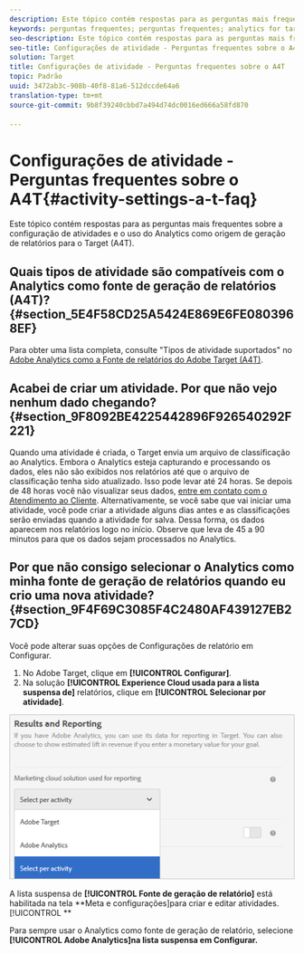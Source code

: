 ```yaml
---
description: Este tópico contém respostas para as perguntas mais frequentes sobre a configuração de atividades e o uso do Analytics como origem de geração de relatórios para o Target (A4T).
keywords: perguntas frequentes; perguntas frequentes; analytics for target; a4T; configuração de atividades
seo-description: Este tópico contém respostas para as perguntas mais frequentes sobre a configuração de atividades e o uso do Analytics como origem de geração de relatórios para o Target (A4T).
seo-title: Configurações de atividade - Perguntas frequentes sobre o A4T
solution: Target
title: Configurações de atividade - Perguntas frequentes sobre o A4T
topic: Padrão
uuid: 3472ab3c-908b-40f8-81a6-512dccde64a6
translation-type: tm+mt
source-git-commit: 9b8f39240cbbd7a494d74dc0016ed666a58fd870

---
```



# Configurações de atividade - Perguntas frequentes sobre o A4T{#activity-settings-a-t-faq}

Este tópico contém respostas para as perguntas mais frequentes sobre a configuração de atividades e o uso do Analytics como origem de geração de relatórios para o Target (A4T).

## Quais tipos de atividade são compatíveis com o Analytics como fonte de geração de relatórios (A4T)? {#section_5E4F58CD25A5424E869E6FE0803968EF}

Para obter uma lista completa, consulte &quot;Tipos de atividade suportados&quot; no [Adobe Analytics como a Fonte de relatórios do Adobe Target (A4T)](../../../c-integrating-target-with-mac/a4t/a4t.md#concept_7540C8C04259434AB6EE33B09F47A1DE).

## Acabei de criar um atividade. Por que não vejo nenhum dado chegando? {#section_9F8092BE4225442896F926540292F221}

Quando uma atividade é criada, o Target envia um arquivo de classificação ao Analytics. Embora o Analytics esteja capturando e processando os dados, eles não são exibidos nos relatórios até que o arquivo de classificação tenha sido atualizado. Isso pode levar até 24 horas. Se depois de 48 horas você não visualizar seus dados, [entre em contato com o Atendimento ao Cliente](https://marketing.adobe.com/resources/help/en_US/target/target/r_problem.html). Alternativamente, se você sabe que vai iniciar uma atividade, você pode criar a atividade alguns dias antes e as classificações serão enviadas quando a atividade for salva. Dessa forma, os dados aparecem nos relatórios logo no início. Observe que leva de 45 a 90 minutos para que os dados sejam processados no Analytics.

## Por que não consigo selecionar o Analytics como minha fonte de geração de relatórios quando eu crio uma nova atividade? {#section_9F4F69C3085F4C2480AF439127EB27CD}

Você pode alterar suas opções de Configurações de relatório em Configurar.

1. No Adobe Target, clique em **[!UICONTROL Configurar]**.
1. Na solução **[!UICONTROL Experience Cloud usada para a lista suspensa de]** relatórios, clique em **[!UICONTROL Selecionar por atividade]**.

![](assets/select-per-activity.png)

A lista suspensa de **[!UICONTROL Fonte de geração de relatório]** está habilitada na tela **Meta e configurações]para criar e editar atividades.[!UICONTROL **

Para sempre usar o Analytics como fonte de geração de relatório, selecione **[!UICONTROL Adobe Analytics]na lista suspensa em Configurar.**
